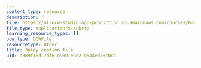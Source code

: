 ```yaml
---
content_type: resource
description: ''
file: https://ol-ocw-studio-app-production.s3.amazonaws.com/courses/6-451-principles-of-digital-communication-ii-spring-2005/a309f18d7df6d909ebe2d544ed78c0ca_eyqoHN4-4jg.srt
file_type: application/x-subrip
learning_resource_types: []
ocw_type: OCWFile
resourcetype: Other
title: 3play caption file
uid: a309f18d-7df6-d909-ebe2-d544ed78c0ca
---
```

